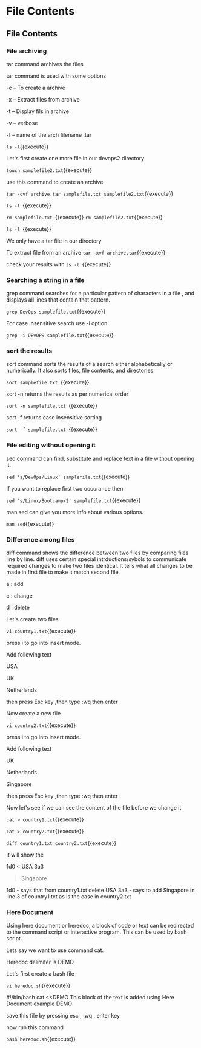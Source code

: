 # File Contents
## File Contents

### File archiving

tar command archives the files

tar command is used with some options

-c – To create a archive


-x – Extract files from archive


-t – Display fils in archive


-v – verbose


-f – name of the arch filename .tar


`ls -l`{{execute}}


Let's first create one more file in our devops2 directory

`touch samplefile2.txt`{{execute}}

use this command to create an archive 

`tar -cvf archive.tar samplefile.txt samplefile2.txt`{{execute}}

`ls -l `{{execute}}

`rm samplefile.txt `{{execute}}
`rm samplefile2.txt`{{execute}}

`ls -l `{{execute}}

We only have a tar file in our directory

To extract file from an archive
`tar -xvf archive.tar`{{execute}}


check your results with 
`ls -l `{{execute}}


### Searching a string in a file

grep command searches for a particular pattern of characters in a file , and displays all lines that contain that pattern.

`grep DevOps samplefile.txt`{{execute}}


For case insensitive search use -i option

`grep -i DEvOPS samplefile.txt`{{execute}}

### sort the results

sort command sorts the results of a search either alphabetically or numerically. It also sorts files, file contents, and directories.

`sort samplefile.txt `{{execute}}

sort -n  returns the results as per numerical order

`sort -n samplefile.txt `{{execute}}

sort -f  returns case insensitive sorting

`sort -f samplefile.txt `{{execute}}

### File editing without opening it

sed command can find, substitute  and replace text in a file without opening it. 

`sed 's/DevOps/Linux' samplefile.txt`{{execute}}

If you want to replace first two occurance then 

`sed 's/Linux/Bootcamp/2' samplefile.txt`{{execute}}

man sed can give you more info about various options.

`man sed`{{execute}}

### Difference among files

diff command shows the difference between two files by comparing files line by line. diff uses certain special intrductions/sybols to communicate required changes to make two files identical. It tells what all changes to be made in first file to make it match second file. 

a : add


c : change


d : delete

Let's create two files. 

`vi country1.txt`{{execute}}

press i to go into insert mode.

Add following text

USA

UK

Netherlands

then press Esc key ,then type :wq then enter

Now create a new file

`vi country2.txt`{{execute}}

press i to go into insert mode.

Add following text

UK

Netherlands

Singapore

then press Esc key ,then type :wq then enter


Now let's see if we can see the content of the file before we change it

 
`cat > country1.txt`{{execute}}

`cat > country2.txt`{{execute}}

`diff country1.txt country2.txt`{{execute}}

It will show the 

1d0
< USA
3a3
> Singapore

1d0  - says that from country1.txt delete USA
3a3  - says to add Singapore in line 3 of country1.txt as is the case in country2.txt


### Here Document

Using here document  or heredoc, a block of code or text can be redirected to the command script or interactive program. This can be used by bash script.

Lets say we want to use command cat.

Heredoc delimiter is DEMO


Let's first create a bash file

`vi heredoc.sh`{{execute}}


#!/bin/bash
cat <<DEMO
This block of the text is
added using Here Document example
DEMO

save this file by pressing esc , :wq , enter key

now run this command

`bash heredoc.sh`{{execute}}




